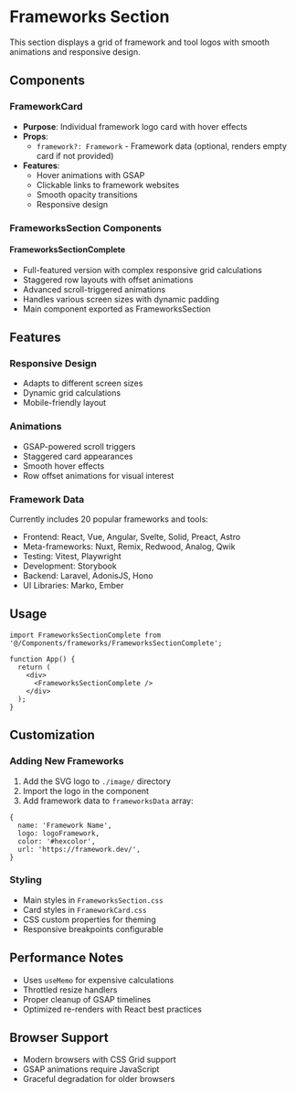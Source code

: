 # Frameworks Section

This section displays a grid of framework and tool logos with smooth animations and responsive design.

## Components

### FrameworkCard
- **Purpose**: Individual framework logo card with hover effects
- **Props**: 
  - `framework?: Framework` - Framework data (optional, renders empty card if not provided)
- **Features**:
  - Hover animations with GSAP
  - Clickable links to framework websites
  - Smooth opacity transitions
  - Responsive design

### FrameworksSection Components

#### FrameworksSectionComplete
- Full-featured version with complex responsive grid calculations
- Staggered row layouts with offset animations
- Advanced scroll-triggered animations
- Handles various screen sizes with dynamic padding
- Main component exported as FrameworksSection

## Features

### Responsive Design
- Adapts to different screen sizes
- Dynamic grid calculations
- Mobile-friendly layout

### Animations
- GSAP-powered scroll triggers
- Staggered card appearances
- Smooth hover effects
- Row offset animations for visual interest

### Framework Data
Currently includes 20 popular frameworks and tools:
- Frontend: React, Vue, Angular, Svelte, Solid, Preact, Astro
- Meta-frameworks: Nuxt, Remix, Redwood, Analog, Qwik
- Testing: Vitest, Playwright
- Development: Storybook
- Backend: Laravel, AdonisJS, Hono
- UI Libraries: Marko, Ember

## Usage

```tsx
import FrameworksSectionComplete from '@/Components/frameworks/FrameworksSectionComplete';

function App() {
  return (
    <div>
      <FrameworksSectionComplete />
    </div>
  );
}
```

## Customization

### Adding New Frameworks
1. Add the SVG logo to `./image/` directory
2. Import the logo in the component
3. Add framework data to `frameworksData` array:

```tsx
{
  name: 'Framework Name',
  logo: logoFramework,
  color: '#hexcolor',
  url: 'https://framework.dev/',
}
```

### Styling
- Main styles in `FrameworksSection.css`
- Card styles in `FrameworkCard.css`
- CSS custom properties for theming
- Responsive breakpoints configurable

## Performance Notes
- Uses `useMemo` for expensive calculations
- Throttled resize handlers
- Proper cleanup of GSAP timelines
- Optimized re-renders with React best practices

## Browser Support
- Modern browsers with CSS Grid support
- GSAP animations require JavaScript
- Graceful degradation for older browsers